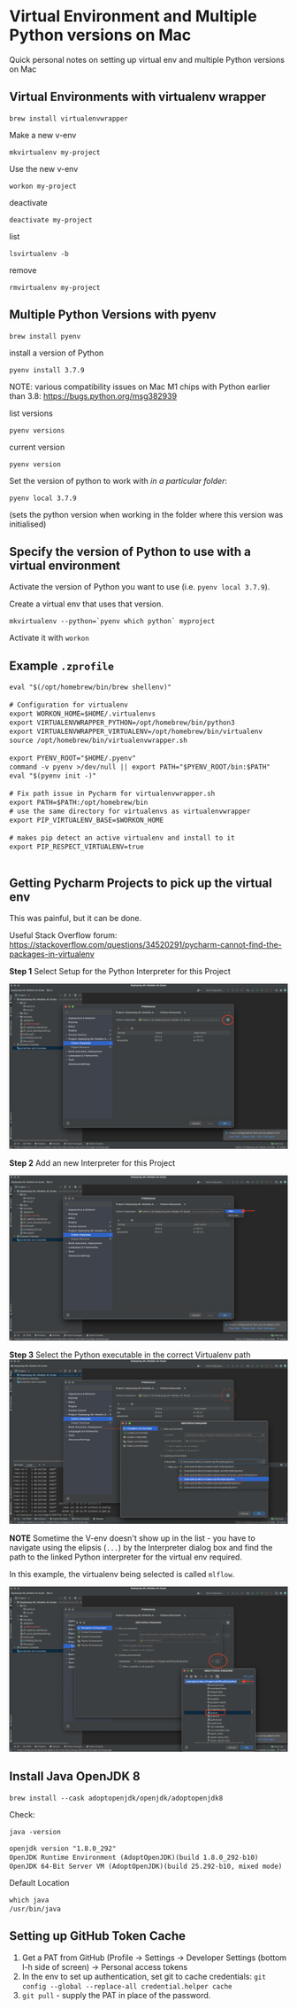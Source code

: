 # Virtual Environment and Multiple Python versions on Mac
Quick personal notes on setting up virtual env and multiple Python versions on Mac


## Virtual Environments with virtualenv wrapper

```
brew install virtualenvwrapper
```

Make a new v-env

```
mkvirtualenv my-project
```

Use the new v-env

```
workon my-project
```

deactivate
```
deactivate my-project
```

list
```
lsvirtualenv -b
```


remove

```
rmvirtualenv my-project
```



## Multiple Python Versions with pyenv

```
brew install pyenv
```

install a version of Python
```
pyenv install 3.7.9
```

NOTE: various compatibility issues on Mac M1 chips with Python earlier than 3.8: https://bugs.python.org/msg382939

list versions 
```
pyenv versions
```

current version
```
pyenv version
```

Set the version of python to work with *in a particular folder*:
```
pyenv local 3.7.9
```
(sets the python version when working in the folder where this version was initialised)

## Specify the version of Python to use with a virtual environment

Activate the version of Python you want to use (i.e. `pyenv local 3.7.9`).   

Create a virtual env that uses that version.

```
mkvirtualenv --python=`pyenv which python` myproject
```


Activate it with `workon`

## Example `.zprofile`

```
eval "$(/opt/homebrew/bin/brew shellenv)"

# Configuration for virtualenv
export WORKON_HOME=$HOME/.virtualenvs
export VIRTUALENVWRAPPER_PYTHON=/opt/homebrew/bin/python3
export VIRTUALENVWRAPPER_VIRTUALENV=/opt/homebrew/bin/virtualenv
source /opt/homebrew/bin/virtualenvwrapper.sh

export PYENV_ROOT="$HOME/.pyenv"
command -v pyenv >/dev/null || export PATH="$PYENV_ROOT/bin:$PATH"
eval "$(pyenv init -)"

# Fix path issue in Pycharm for virtualenvwrapper.sh 
export PATH=$PATH:/opt/homebrew/bin
# use the same directory for virtualenvs as virtualenvwrapper
export PIP_VIRTUALENV_BASE=$WORKON_HOME

# makes pip detect an active virtualenv and install to it
export PIP_RESPECT_VIRTUALENV=true
                
```


## Getting Pycharm Projects to pick up the virtual env

This was painful, but it can be done.

Useful Stack Overflow forum: https://stackoverflow.com/questions/34520291/pycharm-cannot-find-the-packages-in-virtualenv

**Step 1** Select Setup for the Python Interpreter for this Project

![Alt text](Pycharm_screenshot_Step1.png?raw=true "Step1")

**Step 2** Add an new Interpreter for this Project

![Alt text](Pycharm_screenshot_Step2.png?raw=true "Step2")

**Step 3** Select the Python executable in the correct Virtualenv path
![Alt text](pycharm_screenshot_Step3.png?raw=true "Step3")

**NOTE** Sometime the V-env doesn't show up in the list - you have to navigate using the elipsis (`...`) by the Interpreter dialog box and find the path to the linked Python interpreter for the virtual env required.   

In this example, the virtualenv being selected is called `mlflow`.   

![Alt text](Pycharm_screenshot_Step3_b.png?raw=true "Step3_b")

## Install Java OpenJDK 8

```
brew install --cask adoptopenjdk/openjdk/adoptopenjdk8
```

Check:
```
java -version
```
```
openjdk version "1.8.0_292"
OpenJDK Runtime Environment (AdoptOpenJDK)(build 1.8.0_292-b10)
OpenJDK 64-Bit Server VM (AdoptOpenJDK)(build 25.292-b10, mixed mode)
```
Default Location
```
which java
/usr/bin/java
```

## Setting up GitHub Token Cache

1. Get a PAT from GitHub (Profile -> Settings -> Developer Settings (bottom l-h side of screen) -> Personal access tokens
2. In the env to set up authentication, set git to cache credentials: `git config --global --replace-all credential.helper cache`
3. `git pull` - supply the PAT in place of the password.
